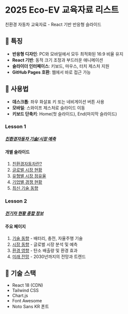 # 2025 Eco-EV 교육자료 리스트
친환경 자동차 교육자료 - React 기반 반응형 슬라이드

## 🚀 특징
- **반응형 디자인**: PC와 모바일에서 모두 최적화된 16:9 비율 유지
- **React 기반**: 동적 크기 조정과 부드러운 애니메이션
- **슬라이더 인터페이스**: 키보드, 마우스, 터치 제스처 지원
- **GitHub Pages 호환**: 웹에서 바로 접근 가능

## 📱 사용법
- **데스크톱**: 좌우 화살표 키 또는 네비게이션 버튼 사용
- **모바일**: 스와이프 제스처로 슬라이드 이동
- **키보드 단축키**: Home(첫 슬라이드), End(마지막 슬라이드)

### Lesson 1
##### [친환경자동차 기술/시장 예측](lesson_1/main.html)

#### 개별 슬라이드
1. [친환경자동차란?](lesson_1/01.html)
2. [글로벌 시장 현황](lesson_1/02.html)
3. [유형별 시장 점유율](lesson_1/03.html)
4. [기업별 경쟁 현황](lesson_1/04.html)
5. [최신 기술 동향](lesson_1/05.html)

### Lesson 2
##### [전기차 현황 종합 정보](lesson_2/main.html)

#### 주요 페이지
1. [기술 동향](lesson_2/technologies.html) - 배터리, 충전, 자율주행 기술
2. [시장 동향](lesson_2/market.html) - 글로벌 시장 분석 및 예측
3. [환경 영향](lesson_2/environment.html) - 탄소 배출량 및 환경 효과
4. [미래 전망](lesson_2/future.html) - 2030년까지의 전망과 트렌드

## 🔧 기술 스택
- React 18 (CDN)
- Tailwind CSS
- Chart.js
- Font Awesome
- Noto Sans KR 폰트
